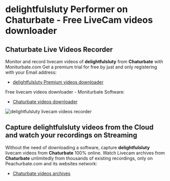 # delightfulsluty Performer on Chaturbate - Free LiveCam videos downloader

## Chaturbate Live Videos Recorder

Monitor and record livecam videos of **delightfulsluty** from **Chaturbate** with Moniturbate.com
Get a premium trial for free by just and only registering with your Email address:
* [delightfulsluty Premium videos downloader](https://moniturbate.com/request-demo-licence-key.html)

Free livecam videos downloader - Moniturbate Software:
* [Chaturbate videos downloader](https://moniturbate.com/moniturbate-download-software.html)

![delightfulsluty livecam videos recorder](https://peachurnet.com/templates/moniturbate-software.png)


## Capture delightfulsluty videos from the Cloud and watch your recordings on Streaming

Without the need of downloading a software, capture **delightfulsluty** livecam videos from **Chaturbate** 100% online.
Watch Livecam archives from **Chaturbate** unlimitedly from thousands of existing recordings, only on Peachurbate.com and its websites network:
* [Chaturbate videos archives](https://peachurnet.com/)